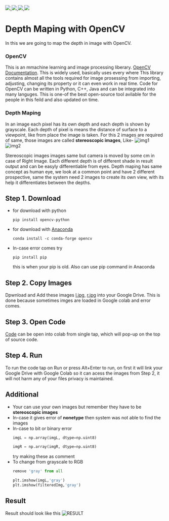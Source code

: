 <p >
   <a href="mailto:srajput1912000@gmail.com">
    <img src="https://img.shields.io/badge/-srajput1912000@gmail.com-c14438?style=flat-square&logo=Gmail&logoColor=white&link=mailto:srajput1912000@gmail.com">
   <a/>
   <!--  <a href="https://github.com/Shubham0Rajput/Shubham0Rajput"> 
    <img src="http://okokcoolokok.glitch.me/badge?page_id=Shubham0Rajput.Shubham0Rajput"> -->
   <a/>
   <a href="https://twitter.com/_Shubham0Rajput">
    <img src="https://img.shields.io/badge/-@_Shubham0Rajput-1ca0f1?style=flat-square&labelColor=1ca0f1&logo=twitter&logoColor=white&link=https://twitter.com/_Shubham0Rajput">
   <a/>
   <a href="https://t.me/Shubham0Rajput">
    <img src="https://img.shields.io/badge/-Shubham0Rajput-blue?style=flat-square&logo=Telegram&logoColor=white&link=https://t.me/Shubham0Rajput">
  <a/>
  <a href="https://www.linkedin.com/in/shubham0rajput/">
    <img src="https://img.shields.io/badge/-Shubham0Rajput-blue?style=flat-square&logo=Linkedin&logoColor=white&link=https://www.linkedin.com/in/shubham0rajput/">
  <a/>
</p>

# Depth Maping with OpenCV
In this we are going to map the depth in image with OpenCV.

### OpenCV
This is an mmachine learning and image processing liberary. [OpenCV Documentation](https://docs.opencv.org/master/d6/d00/tutorial_py_root.html). This is widely used, basically uses every where
This library contains almost all the tools required for image prosessing from importing, adjusting, changing its property or it can even work in real time. Code for OpenCV can be 
written in Python, C++, Java and can be integrated into many languges. This is one-of the best open-source tool avilable for the people in this feild and also updated on time.


### Depth Maping
In an image each pixel has its own depth and each depth is shown by grayscale. Each depth of pixel is means the distance of surface to a viewpoint, like from place the image is taken.
For this 2 images are required of same, those images are called **stereoscopic images**, Like-
![img1](https://github.com/Shubham0Rajput/Open-contributions/blob/master/Shubham_OpenCV/eg1.jpg)
![img2](https://github.com/Shubham0Rajput/Open-contributions/blob/master/Shubham_OpenCV/eg2.jpg)


Stereoscopic images images same but camera is moved by some cm in case of Right Image. Each different depth is of different shade in result output and can be easyly differentiable from eyes. Depth maping has same concept as human eye, we look at a common point and have 2 different prospective, same the system need 2 images to create its own 
view, with its help it differentiates between the depths.



Step 1. Download
---------------------------------
* for download with python
  ```
  pip install opencv-python
  ```
* for download with [Anaconda](https://www.anaconda.com/products/individual)
  ```
  conda install -c conda-forge opencv
  ```
* In-case error comes try 
  ```
  pip install pip
  ```
  this is when your pip is old. Also can use pip command in Anaconda


Step 2. Copy Images
---------------------------------
Dpwnload and Add these images [l.jpg](https://github.com/Shubham0Rajput/Open-contributions/blob/master/Shubham_OpenCV/l.jpg), [r.jpg](https://github.com/Shubham0Rajput/Open-contributions/blob/master/Shubham_OpenCV/r.jpg) into your Google Drive.
This is done because sometimes imges are loaded in Google colab and error comes.

Step 3. Open Code
---------------------------------
[Code](https://github.com/Shubham0Rajput/Open-contributions/blob/master/Shubham_OpenCV_DepthMaping.ipynb) can be open into colab from single tap, which will pop-up on the top of source code.


Step 4. Run
---------------------------------
To run the code tap on Run or press Alt+Enter to run, on first it will link your Google Drive with Google Colab so it can acess the images from Step 2, it will not harm any of your files privacy is maintained.

Additional
---------------------------------
* Your can use your own images but remember they have to be **stereoscopic images**
* In-case it gives error of **nonetype** then system was not able to find the images
* In-case to bit or binary error
  ```python
  imgL = np.array(imgL, dtype=np.uint8)
  
  imgR = np.array(imgR, dtype=np.uint8)
  ```
  try making these as comment
* To change from grayscale to RGB 
  ```python
  remove 'gray' from all
  
  plt.imshow(imgL,'gray')
  plt.imshow(filteredImg,'gray')
  ```


Result
---------------------------------
Result should look like this
![RESULT](https://github.com/Shubham0Rajput/Open-contributions/blob/master/Shubham_OpenCV/result.jpg)

